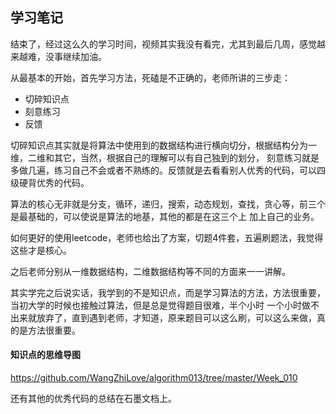 ## 学习笔记

结束了，经过这么久的学习时间，视频其实我没有看完，尤其到最后几周，感觉越来越难，没事继续加油。

从最基本的开始，首先学习方法，死磕是不正确的，老师所讲的三步走： 

- 切碎知识点
- 刻意练习
- 反馈

切碎知识点其实就是将算法中使用到的数据结构进行横向切分，根据结构分为一维，二维和其它，当然，根据自己的理解可以有自己独到的划分，
刻意练习就是多做几遍，练习自己不会或者不熟练的。反馈就是去看看别人优秀的代码，可以四级硬背优秀的代码。

算法的核心无非就是分支，循环，递归，搜索，动态规划，查找，贪心等，前三个是最基础的，可以使说是算法的地基，其他的都是在这三个上
加上自己的业务。

如何更好的使用leetcode，老师也给出了方案，切题4件套，五遍刷题法，我觉得这些才是核心。

之后老师分别从一维数据结构，二维数据结构等不同的方面来一一讲解。

其实学完之后说实话，我学到的不是知识点，而是学习算法的方法，方法很重要，当初大学的时候也接触过算法，但是总是觉得题目很难，半个小时
一个小时做不出来就放弃了，直到遇到老师，才知道，原来题目可以这么刷，可以这么来做，真的是方法很重要。

#### 知识点的思维导图

https://github.com/WangZhiLove/algorithm013/tree/master/Week_010

还有其他的优秀代码的总结在石墨文档上。